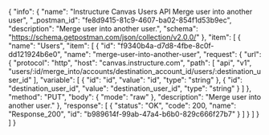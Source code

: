 {
  "info": {
    "name": "Instructure Canvas Users API Merge user into another user",
    "_postman_id": "fe8d9415-81c9-4607-ba02-854f1d53b9ec",
    "description": "Merge user into another user.",
    "schema": "https://schema.getpostman.com/json/collection/v2.0.0/"
  },
  "item": [
    {
      "name": "Users",
      "item": [
        {
          "id": "f9340b4a-d7d8-4fbe-8c0f-dd121924b6e0",
          "name": "merge-user-into-another-user",
          "request": {
            "url": {
              "protocol": "http",
              "host": "canvas.instructure.com",
              "path": [
                "api",
                "v1",
                "users/:id/merge_into/accounts/destination_account_id/users/:destination_user_id"
              ],
              "variable": [
                {
                  "id": "id",
                  "value": "id",
                  "type": "string"
                },
                {
                  "id": "destination_user_id",
                  "value": "destination_user_id",
                  "type": "string"
                }
              ]
            },
            "method": "PUT",
            "body": {
              "mode": "raw"
            },
            "description": "Merge user into another user."
          },
          "response": [
            {
              "status": "OK",
              "code": 200,
              "name": "Response_200",
              "id": "b989614f-99ab-47a4-b6b0-829c666f27b7"
            }
          ]
        }
      ]
    }
  ]
}